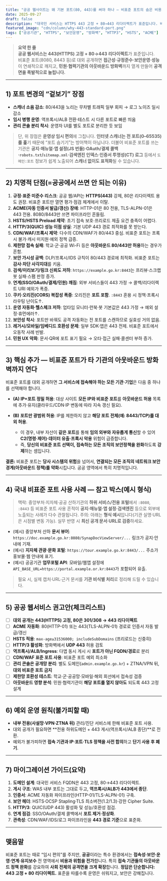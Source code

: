 ```yaml
---
title: "공공 웹사이트는 왜 기본 포트(80, 443)를 써야 하나 — 비표준 포트의 숨은 비용과 위험"
date: 2025-09-27
draft: false
description: "대국민 서비스는 HTTPS 443 고정 + 80→443 리다이렉트가 표준입니다. 비표준 포트(8080, 8443 등)를 대외 공개에 쓰면 접근성·규정준수·보안운영·성능이 무너지고, 접속 기관들의 아웃바운드 방화벽까지 열게 만들어 공격면을 확장합니다."
featured_image: "cdn/column/why-443-standard-port.png"
tags: ["공공기관", "HTTPS", "보안운영", "방화벽", "HTTP3", "HSTS", "ACME"]
---
```


> **요약 한 줄**  
> **공공 웹서비스는 443(HTTPS) 고정 + 80→443 리다이렉트**가 표준입니다.  
> 비표준 포트(8080, 8443 등)로 대외 공개하면 **접근성·규정준수·보안운영·성능**이 연쇄적으로 깨지고, **민원·협력기관의 아웃바운드 방화벽**까지 열게 만들어 **공격면을 폭발적으로 늘립니다.**

---

## 1) 포트 변경의 “겉보기” 장점

* **스캐너 소음 감소**: 80/443을 노리는 무차별 트래픽 일부 회피 → 로그 노이즈 일시 감소
* **임시 병행 운영**: 역프록시/ALB 전환·테스트 시 다른 포트로 빠른 띄움
* **관리 콘솔 분리 착시**: 운영자 UI를 별도 포트로 분리한 듯 보임

> 단, 위 장점은 **운영상 임시 편의**에 그칩니다. **인터넷 스캐너는 전 포트(0–65535)를 훑**기 때문에 “포트 숨기기”는 방어책이 아닙니다. 더불어 비표준 포트를 쓰는 기관은 **공지·매뉴얼·앱 설정(JS 번들)·OAuth/결제 콜백·`robots.txt`/`sitemap.xml`·검색엔진 인덱스·인증서 투명성(CT) 로그** 등에서 `도메인:포트` 정보가 쉽게 노출되어 **스캐너 없이도 표적화**될 수 있습니다.

---

## 2) 치명적 단점(=공공에서 쓰면 안 되는 이유)

1. **규정·표준 미준수 리스크**: 공공 웹/API는 **HTTPS(443)** 강제, 80은 리다이렉트 용도 권장. 비표준 포트만 열면 평가·점검 체계에서 이탈.
2. **ACME(자동 인증서 발급/갱신) 장애**: HTTP-01은 80 전용, TLS-ALPN-01은 443 전용. 8080/8443만 쓰면 파이프라인 흔들림.
3. **HSTS/HSTS Preload 제약**: 초기 접속 보호·프리로드 제출 요건 충족이 어렵다.
4. **HTTP/3(QUIC) 성능 이점 상실**: 기본 UDP 443 경로 최적화를 못 받는다.
5. **CDN/WAF/프록시 제약**: 다수의 CDN/WAF가 80/443 중심. 비표준 포트는 프록시 불가·캐시 미지원·예외 정책 급증.
6. **제한망 접속 실패**: 학교·군·공공 Wi-Fi 등은 **아웃바운드 80/443만 허용**하는 경우가 흔함.
7. **보안 가시성 공백**: DLP/프록시/IDS 규칙이 80/443 경로에 최적화. 비표준 포트는 **감사·차단 사각지대**를 키움.
8. **검색/미리보기/링크 신뢰도 저하**: `https://example.go.kr:8443`는 프리뷰·스크랩봇 실패·스팸 판정 증가.
9. **연계(SSO/OAuth/결제/민원) 깨짐**: 외부 서비스들이 443 가정 → 콜백/리다이렉트 URI 예외가 폭증.
10. **쿠키·오리진(CORS) 복잡성 폭증**: 오리진은 **포트 포함**. `:8443` 혼용 시 정책·프록시 라우팅 난이도↑.
11. **운영 자동화·헬스체크 저하**: 업타임 모니터·런북·봇 기본값은 443 가정 → 예외 설정·휴먼에러↑.
12. **보안성 착시**: 포트만 바꿔도 공격 자동화는 전 포트를 스캔하므로 실효성 거의 없음.
13. **레거시/모바일/임베디드 호환성 문제**: 일부 SDK·앱은 443 전제. 비표준 포트에서 오동작 사례 빈발.
14. **민원 UX 악화**: 문서·QR에 포트 표기 필요 → 오타·접근 실패·콜센터 부하 증가.

---

## 3) **핵심 추가** — 비표준 포트가 **타 기관의 아웃바운드 방화벽**까지 연다

비표준 포트를 대외 공개하면 **그 서비스에 접속해야 하는 모든 기관·기업**은 다음 중 하나를 선택해야 합니다.

* **(A) IP+포트 정밀 허용**: 대상 사이트 **모든 IP와 비표준 포트**를 **아웃바운드 허용** 목록에 추가·유지(클라우드/CDN·IP 변동에 따라 지속 갱신 필요).
* **(B) 포트만 광범위 허용**: IP를 제한하지 않고 **해당 포트 전체(예: 8443/TCP)를 대외 허용**.

  * 이 경우, 내부 자산이 **같은 포트**를 통해 **임의 외부와 자유롭게 통신**할 수 있어 **C2(명령·제어)·데이터 유출·프록시 악용** 위험이 급증합니다.
  * 즉, **당신의 비표준 포트 선택이, 접속하는 모든 조직의 보안정책을 완화**하도록 **강제**하는 셈입니다.

**결론:** 비표준 포트는 **당사 시스템의 위험**을 넘어서, **연결되는 모든 조직의 네트워크 보안 경계(아웃바운드 정책)를 약화**시킵니다. 공공 영역에서 특히 치명적입니다.

---

## 4) 국내 비표준 포트 사용 사례 — 참고 박스(예시 형식)

> 맥락: 중앙부처·지자체·공공 산하기관의 **하위 서비스/전용 포털**에서 `:8080`, `:8443` 등 비표준 포트 사용 흔적이 **공지·매뉴얼·앱 설정·검색엔진** 등으로 외부에 노출되는 사례가 다수 관찰됩니다.
> 주의: 아래는 **형식 예시**입니다(기관 실명·URL은 시점별 변동 가능). 실무 반영 시 **최신 공개 문서·URL로 검증**하세요.

* (예시) 중앙부처 산하 **문서 뷰어**: `https://doc.example.go.kr:8080/SynapDocViewServer/...` 링크가 공지·안내에 기재.
* (예시) **지자체 관광·문화 포털**: `https://tour.example.go.kr:8443/...` 주소가 홍보물·웹 안내에 표기.
* (예시) 공공기관 **업무포털 API**: 모바일/웹앱 설정에 `API_BASE_URL=https://portal.example.or.kr:8443`가 포함되어 유출.

> 필요 시, 실제 캡처·URL·근거 문서를 **기관 비식별 처리**로 정리해 드릴 수 있습니다.

---

## 5) 공공 웹서비스 권고안(체크리스트)

* [ ] **대외 공개는 443(HTTPS) 고정, 80은 301/308 → 443 리다이렉트**
* [ ] **ACME 자동화**: 80(HTTP-01) 또는 443(TLS-ALPN-01) 경로로 인증서 자동 발급/갱신
* [ ] **HSTS 적용**: `max-age≥31536000; includeSubDomains` (프리로드는 신중히)
* [ ] **HTTP/3 활성화**: 방화벽에서 **UDP 443** 허용 검토
* [ ] **역프록시/ALB/Ingress**: 다앱 동시 게시 시 **포트가 아닌 FQDN/경로**로 분리
* [ ] **CDN/WAF 표준 포트 사용**: 비표준 포트 예외 최소화
* [ ] **관리 콘솔은 공개망 분리**: 별도 도메인(`admin.example.go.kr`) + ZTNA/VPN 뒤, **대외 비표준 포트 금지**
* [ ] **제한망 호환성 테스트**: 학교·군·공공망·모바일·해외 회선에서 접속성 검증
* [ ] **아웃바운드 영향 분석**: 민원·협력기관이 **해당 포트를 열지 않아도** 되도록 443 고정 설계

---

## 6) 예외 운영 원칙(불가피할 때)

* **내부 전용(사설망·VPN·ZTNA 뒤)** 관리/진단 서비스에 한해 비표준 포트 사용.  
* 대외 공개가 필요하면 **전용 하위도메인 + 443 게시(역프록시/ALB 종단)**로 전환.  
* 예외가 불가피하면 **접속 기관과 IP·포트·TLS 정책을 사전 합의**하고 **단기 사용 후 폐기**.

---

## 7) 마이그레이션 가이드(요약)

1. **도메인 설계**: 대국민 서비스 FQDN은 443 고정, 80→443 리다이렉트.
2. **게시 구조**: WAS 내부 포트는 그대로 두고, **역프록시/ALB가 443에서 종단**.
3. **인증서**: ACME 자동화 파이프라인(HTTP-01/TLS-ALPN-01) 구축.
4. **보안 헤더**: HSTS·OCSP Stapling·TLS 최소버전(1.2/1.3)·강한 Cipher Suite.
5. **HTTP/3**: QUIC(UDP 443) 활성화 및 성능/호환성 점검.
6. **연계 점검**: SSO/OAuth/결제 콜백에서 **포트 제거·정상화**.
7. **관측성**: CDN/WAF/IDS/로그 파이프라인을 **443 경로 기준**으로 표준화.

---

## 맺음말

비표준 포트는 때로 “임시 편의”를 주지만, **공공**이라는 특수 환경에서는 **접속성·보안·운영·연계·유지보수** 전 영역에서 **비용과 위험을 전가**합니다. 특히 **접속 기관들의 아웃바운드 정책 완화**를 강요하여 **사회 전체의 공격면을 크게 확장**합니다. **정답은 단순합니다: 443 고정 + 80 리다이렉트.** 표준을 따를수록 운영은 쉬워지고, 보안은 강해집니다.
